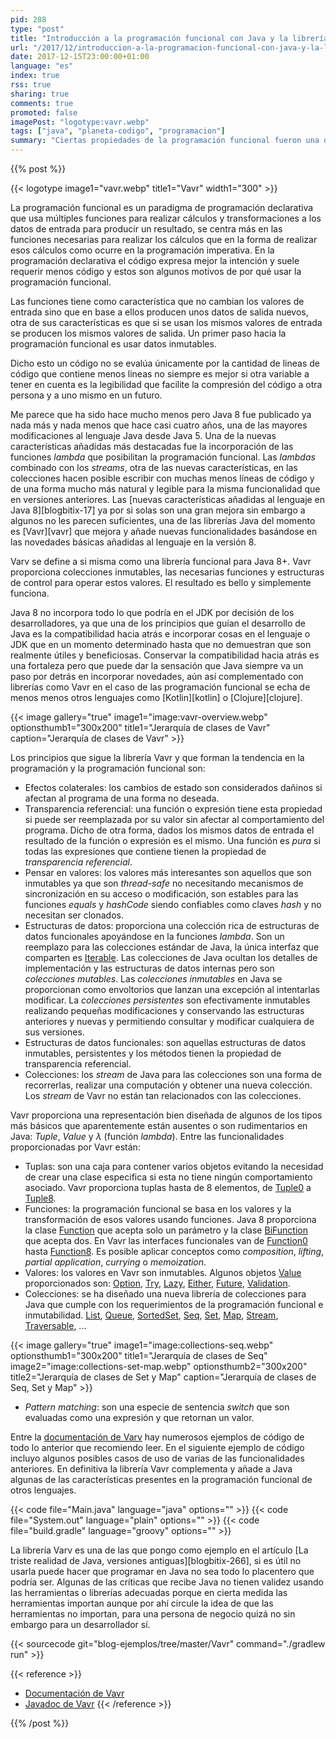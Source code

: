```yaml
---
pid: 288
type: "post"
title: "Introducción a la programación funcional con Java y la librería Vavr"
url: "/2017/12/introduccion-a-la-programacion-funcional-con-java-y-la-libreria-vavr/"
date: 2017-12-15T23:00:00+01:00
language: "es"
index: true
rss: true
sharing: true
comments: true
promoted: false
imagePost: "logotype:vavr.webp"
tags: ["java", "planeta-codigo", "programacion"]
summary: "Ciertas propiedades de la programación funcional fueron una de las características más destacadas añadidas a Java 8. La librería Javaslang y más tarde renombrada a Vavr basándose en estas nueva características añade algunas otras que no están incluidas en el propio JDK y están presentes en otros lenguajes más recientes y con programación funcional desde sus inicios. En esta breve introducción a la librería Vavr comentaré cuales son las propiedades que proporciona para simplificar algunas aspectos de la tarea de programación."
---
```


{{% post %}}

{{< logotype image1="vavr.webp" title1="Vavr" width1="300" >}}

La programación funcional es un paradigma de programación declarativa que usa múltiples funciones para realizar cálculos y transformaciones a los datos de entrada para producir un resultado, se centra más en las funciones necesarias para realizar los cálculos que en la forma de realizar esos cálculos como ocurre en la programación imperativa. En la programación declarativa el código expresa mejor la intención y suele requerir menos código y estos son algunos motivos de por qué usar la programación funcional.

Las funciones tiene como característica que no cambian los valores de entrada sino que en base a ellos producen unos datos de salida nuevos, otra de sus características es que si se usan los mismos valores de entrada se producen los mismos valores de salida. Un primer paso hacia la programación funcional es usar datos inmutables.

Dicho esto un código no se evalúa únicamente por la cantidad de lineas de código que contiene menos lineas no siempre es mejor si otra variable a tener en cuenta es la legibilidad que facilite la compresión del código a otra persona y a uno mismo en un futuro.

Me parece que ha sido hace mucho menos pero Java 8 fue publicado ya nada más y nada menos que hace casi cuatro años, una de las mayores modificaciones al lenguaje Java desde Java 5. Una de la nuevas características añadidas más destacadas fue la incorporación de las funciones _lambda_ que posibilitan la programación funcional. Las _lambdas_ combinado con los _streams_, otra de las nuevas características, en las colecciones hacen posible escribir con muchas menos líneas de código y de una forma mucho más natural y legible para la misma funcionalidad que en versiones anteriores. Las [nuevas características añadidas al lenguaje en Java 8][blogbitix-17] ya por si solas son una gran mejora sin embargo a algunos no les parecen suficientes, una de las librerías Java del momento es [Vavr][vavr] que mejora y añade nuevas funcionalidades basándose en las novedades básicas añadidas al lenguaje en la versión 8.

Varv se define a si misma como una librería funcional para Java 8+. Vavr proporciona colecciones inmutables, las necesarias funciones y estructuras de control para operar estos valores. El resultado es bello y simplemente funciona.

Java 8 no incorpora todo lo que podría en el JDK por decisión de los desarrolladores, ya que una de los principios que guían el desarrollo de Java es la compatibilidad hacia atrás e incorporar cosas en el lenguaje o JDK que en un momento determinado hasta que no demuestran que son realmente útiles y beneficiosas. Conservar la compatibilidad hacia atrás es una fortaleza pero que puede dar la sensación que Java siempre va un paso por detrás en incorporar novedades, aún así complementado con librerías como Vavr en el caso de las programación funcional se echa de menos menos otros lenguajes como [Kotlin][kotlin] o [Clojure][clojure].

{{< image
    gallery="true"
    image1="image:vavr-overview.webp" optionsthumb1="300x200" title1="Jerarquía de clases de Vavr"
    caption="Jerarquía de clases de Vavr" >}}

Los principios que sigue la librería Vavr y que forman la tendencia en la programación y la programación funcional son:

* Efectos colaterales: los cambios de estado son considerados dañinos si afectan al programa de una forma no deseada.
* Transparencia referencial: una función o expresión tiene esta propiedad si puede ser reemplazada por su valor sin afectar al comportamiento del programa. Dicho de otra forma, dados los mismos datos de entrada el resultado de la función o expresión es el mismo. Una función es _pura_ si todas las expresiones que contiene tienen la propiedad de _transparencia referencial_.
* Pensar en valores: los valores más interesantes son aquellos que son inmutables ya que son _thread-safe_ no necesitando mecanismos de sincronización en su acceso o modificación, son estables para las funciones _equals_ y _hashCode_ siendo confiables como claves _hash_ y no necesitan ser clonados.
* Estructuras de datos: proporciona una colección rica de estructuras de datos funcionales apoyándose en la funciones _lambda_. Son un reemplazo para las colecciones estándar de Java, la única interfaz que comparten es [Iterable](javadoc9:java/lang/Iterable.html). Las colecciones de Java ocultan los detalles de implementación y las estructuras de datos internas pero son _colecciones mutables_. Las _colecciones inmutables_ en Java se proporcionan como envoltorios que lanzan una excepción al intentarlas modificar. La _colecciones persistentes_ son efectivamente inmutables realizando pequeñas modificaciones y conservando las estructuras anteriores y nuevas y permitiendo consultar y modificar cualquiera de sus versiones.
* Estructuras de datos funcionales: son aquellas estructuras de datos inmutables, persistentes y los métodos tienen la propiedad de transparencia referencial.
* Colecciones: los _stream_ de Java para las colecciones son una forma de recorrerlas, realizar una computación y obtener una nueva colección. Los _stream_ de Vavr no están tan relacionados con las colecciones.

Vavr proporciona una representación bien diseñada de algunos de los tipos más básicos que aparentemente están ausentes o son rudimentarios en Java: _Tuple_, _Value_ y _λ_ (función _lambda_). Entre las funcionalidades proporcionadas por Vavr están:

* Tuplas: son una caja para contener varios objetos evitando la necesidad de crear una clase especifica si esta no tiene ningún comportamiento asociado. Vavr proporciona tuplas hasta de 8 elementos, de [Tuple0](https://static.javadoc.io/io.vavr/vavr/0.10.3/io/vavr/Tuple0.html) a [Tuple8](https://static.javadoc.io/io.vavr/vavr/0.10.3/io/vavr/Tuple8.html).
* Funciones: la programación funcional se basa en los valores y la transformación de esos valores usando funciones. Java 8 proporciona la clase [Function](javadoc9:java/util/function/package-summary.html) que acepta solo un parámetro y la clase [BiFunction](javadoc9:java/util/function/package-summary.html) que acepta dos. En Vavr las interfaces funcionales van de [Function0](https://static.javadoc.io/io.vavr/vavr/0.10.3/io/vavr/Function0.html) hasta [Function8](https://static.javadoc.io/io.vavr/vavr/0.10.3/io/vavr/Function8.html). Es posible aplicar conceptos como _composition_, _lifting_, _partial application_, _currying_ o _memoization_.
* Valores: los valores en Vavr son inmutables. Algunos objetos [Value](https://static.javadoc.io/io.vavr/vavr/0.10.3/io/vavr/Value.html) proporcionados son: [Option](https://static.javadoc.io/io.vavr/vavr/0.10.3/io/vavr/control/Option.html), [Try](https://static.javadoc.io/io.vavr/vavr/0.10.3/io/vavr/control/Try.html), [Lazy](https://static.javadoc.io/io.vavr/vavr/0.10.3/io/vavr/Lazy.html), [Either](https://static.javadoc.io/io.vavr/vavr/0.10.3/io/vavr/control/Either.html), [Future](https://static.javadoc.io/io.vavr/vavr/0.10.3/io/vavr/concurrent/Future.html), [Validation](https://static.javadoc.io/io.vavr/vavr/0.10.3/io/vavr/control/Validation.html).
* Colecciones: se ha diseñado una nueva librería de colecciones para Java que cumple con los requerimientos de la programación funcional e inmutabilidad. [List](https://static.javadoc.io/io.vavr/vavr/0.10.3/io/vavr/collection/List.html), [Queue](https://static.javadoc.io/io.vavr/vavr/0.10.3/io/vavr/collection/Queue.html), [SortedSet](https://static.javadoc.io/io.vavr/vavr/0.10.3/io/vavr/collection/SortedSet.html), [Seq](https://static.javadoc.io/io.vavr/vavr/0.10.3/io/vavr/collection/Seq.html), [Set](https://static.javadoc.io/io.vavr/vavr/0.10.3/io/vavr/collection/Set.html), [Map](https://static.javadoc.io/io.vavr/vavr/0.10.3/io/vavr/collection/Map.html), [Stream](https://static.javadoc.io/io.vavr/vavr/0.10.3/io/vavr/collection/Stream.html), [Traversable](https://static.javadoc.io/io.vavr/vavr/0.10.3/io/vavr/collection/Traversable.html), ...

{{< image
    gallery="true"
    image1="image:collections-seq.webp" optionsthumb1="300x200" title1="Jerarquía de clases de Seq"
    image2="image:collections-set-map.webp" optionsthumb2="300x200" title2="Jerarquía de clases de Set y Map"
    caption="Jerarquía de clases de Seq, Set y Map" >}}

* _Pattern matching_: son una especie de sentencia _switch_ que son evaluadas como una expresión y que retornan un valor.

Entre la [documentación de Varv](https://www.vavr.io/vavr-docs) hay numerosos ejemplos de código de todo lo anterior que recomiendo leer. En el siguiente ejemplo de código incluyo algunos posibles casos de uso de varias de las funcionalidades anteriores. En definitiva la librería Vavr complementa y añade a Java algunas de las características presentes en la programación funcional de otros lenguajes.

{{< code file="Main.java" language="java" options="" >}}
{{< code file="System.out" language="plain" options="" >}}
{{< code file="build.gradle" language="groovy" options="" >}}

La librería Varv es una de las que pongo como ejemplo en el artículo [La triste realidad de Java, versiones antiguas][blogbitix-266], si es útil no usarla puede hacer que programar en Java no sea todo lo placentero que podría ser. Algunas de las críticas que recibe Java no tienen validez usando las herramientas o librerías adecuadas porque en cierta medida las herramientas importan aunque por ahí circule la idea de que las herramientas no importan, para una persona de negocio quizá no sin embargo para un desarrollador sí.

{{< sourcecode git="blog-ejemplos/tree/master/Vavr" command="./gradlew run" >}}

{{< reference >}}
* [Documentación de Vavr](https://docs.vavr.io/)
* [Javadoc de Vavr](https://www.javadoc.io/doc/io.vavr/vavr)
{{< /reference >}}

{{% /post %}}
